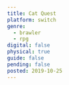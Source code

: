 ```yaml
---
title: Cat Quest
platform: switch
genre:
  - brawler
  - rpg
digital: false
physical: true
guide: false
pending: false
posted: 2019-10-25
---
```

